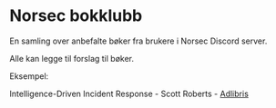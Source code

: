 # Norsec bokklubb
En samling over anbefalte bøker fra brukere i Norsec Discord server.

Alle kan legge til forslag til bøker.


Eksempel:

Intelligence-Driven Incident Response - Scott Roberts - [Adlibris](https://www.adlibris.com/no/bok/intelligence-driven-incident-response-9781491934944)




